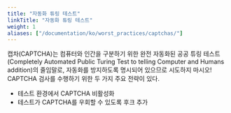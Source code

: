 ```yaml
---
title: "자동화 튜링 테스트"
linkTitle: "자동화 튜링 테스트"
weight: 1
aliases: ["/documentation/ko/worst_practices/captchas/"]    
---
```


캡차(CAPTCHA)는 컴퓨터와 인간을 구분하기 위한 완전 자동화된 공공 튜링 테스트(Completely Automated 
Public Turing Test to telling Computer and Humans addition)의 줄임말로, 자동화를 방지하도록 명시되어 
있으므로 시도하지 마시오! CAPTCHA 검사를 수행하기 위한 두 가지 주요 전략이 있다.

* 테스트 환경에서 CAPTCHA 비활성화
* 테스트가 CAPTCHA를 우회할 수 있도록 후크 추가

